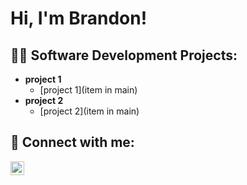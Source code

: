 <h1>Hi, I'm Brandon! </h1>

<h2>👨‍💻 Software Development Projects:</h2>

- <b>project 1</b>
  - [project 1](item in main)
- <b>project 2</b>
  - [project 2](item in main) 


<h2> 🤳 Connect with me:</h2>

[<img align="left" alt="JoshMadakor | LinkedIn" width="22px" src="https://cdn.jsdelivr.net/npm/simple-icons@v3/icons/linkedin.svg" />][linkedin]


[linkedin]: https://linkedin.com/in/joshmadakor
